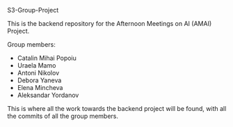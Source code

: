 S3-Group-Project

This is the backend repository for the Afternoon Meetings on AI (AMAI) Project.

Group members:
- Catalin Mihai Popoiu
- Uraela Mamo
- Antoni Nikolov
- Debora Yaneva
- Elena Mincheva
- Aleksandar Yordanov


This is where all the work towards the backend project will be found, with all the commits of all the group members.
